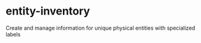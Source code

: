 # entity-inventory
Create and manage information for unique physical entities with specialized labels
